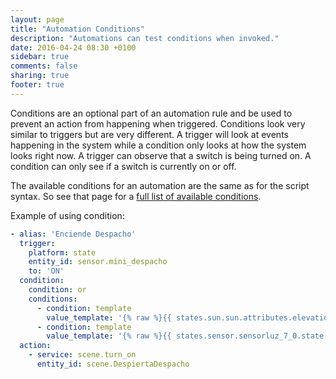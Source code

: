 ```yaml
---
layout: page
title: "Automation Conditions"
description: "Automations can test conditions when invoked."
date: 2016-04-24 08:30 +0100
sidebar: true
comments: false
sharing: true
footer: true
---
```


Conditions are an optional part of an automation rule and be used to prevent an action from happening when triggered. Conditions look very similar to triggers but are very different. A trigger will look at events happening in the system while a condition only looks at how the system looks right now. A trigger can observe that a switch is being turned on. A condition can only see if a switch is currently on or off.

The available conditions for an automation are the same as for the script syntax. So see that page for a [full list of available conditions][script-condition].

Example of using condition:

```yaml
- alias: 'Enciende Despacho'
  trigger:
    platform: state
    entity_id: sensor.mini_despacho
    to: 'ON'
  condition:
    condition: or
    conditions:
      - condition: template
        value_template: '{% raw %}{{ states.sun.sun.attributes.elevation < 4 }}{% endraw %}'
      - condition: template
        value_template: '{% raw %}{{ states.sensor.sensorluz_7_0.state < 10 }}{% endraw %}'
  action:
    - service: scene.turn_on
      entity_id: scene.DespiertaDespacho
```

[script-condition]: /getting-started/scripts-conditions/
